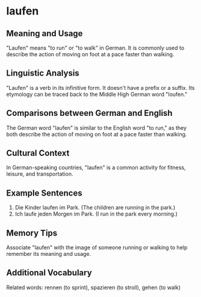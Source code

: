 # laufen
## Meaning and Usage
"Laufen" means "to run" or "to walk" in German. It is commonly used to describe the action of moving on foot at a pace faster than walking.

## Linguistic Analysis
"Laufen" is a verb in its infinitive form. It doesn't have a prefix or a suffix. Its etymology can be traced back to the Middle High German word "loufen."

## Comparisons between German and English
The German word "laufen" is similar to the English word "to run," as they both describe the action of moving on foot at a pace faster than walking.

## Cultural Context
In German-speaking countries, "laufen" is a common activity for fitness, leisure, and transportation.

## Example Sentences
1. Die Kinder laufen im Park. (The children are running in the park.)
2. Ich laufe jeden Morgen im Park. (I run in the park every morning.)

## Memory Tips
Associate "laufen" with the image of someone running or walking to help remember its meaning and usage.

## Additional Vocabulary
Related words: rennen (to sprint), spazieren (to stroll), gehen (to walk)